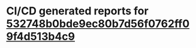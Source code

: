 # CI/CD generated reports for [532748b0bde9ec80b7d56f0762ff09f4d513b4c9](https://github.com/hydephp/develop/commit/532748b0bde9ec80b7d56f0762ff09f4d513b4c9)
